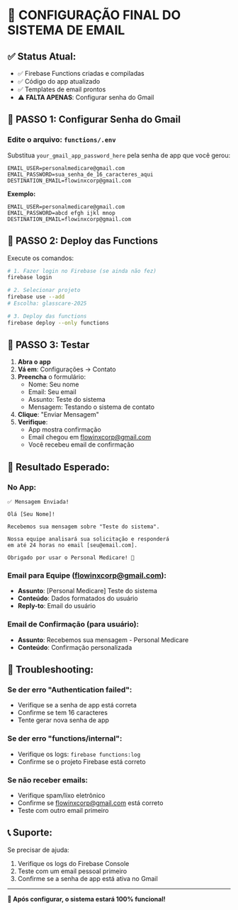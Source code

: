 # 🔧 CONFIGURAÇÃO FINAL DO SISTEMA DE EMAIL

## ✅ Status Atual:
- ✅ Firebase Functions criadas e compiladas
- ✅ Código do app atualizado
- ✅ Templates de email prontos
- ⚠️ **FALTA APENAS**: Configurar senha do Gmail

## 🔑 PASSO 1: Configurar Senha do Gmail

### Edite o arquivo: `functions/.env`

Substitua `your_gmail_app_password_here` pela senha de app que você gerou:

```env
EMAIL_USER=personalmedicare@gmail.com
EMAIL_PASSWORD=sua_senha_de_16_caracteres_aqui
DESTINATION_EMAIL=flowinxcorp@gmail.com
```

**Exemplo:**
```env
EMAIL_USER=personalmedicare@gmail.com
EMAIL_PASSWORD=abcd efgh ijkl mnop
DESTINATION_EMAIL=flowinxcorp@gmail.com
```

## 🚀 PASSO 2: Deploy das Functions

Execute os comandos:

```bash
# 1. Fazer login no Firebase (se ainda não fez)
firebase login

# 2. Selecionar projeto
firebase use --add
# Escolha: glasscare-2025

# 3. Deploy das functions
firebase deploy --only functions
```

## 🧪 PASSO 3: Testar

1. **Abra o app**
2. **Vá em**: Configurações → Contato
3. **Preencha** o formulário:
   - Nome: Seu nome
   - Email: Seu email
   - Assunto: Teste do sistema
   - Mensagem: Testando o sistema de contato
4. **Clique**: "Enviar Mensagem"
5. **Verifique**:
   - App mostra confirmação
   - Email chegou em flowinxcorp@gmail.com
   - Você recebeu email de confirmação

## 🎯 Resultado Esperado:

### No App:
```
✅ Mensagem Enviada!

Olá [Seu Nome]!

Recebemos sua mensagem sobre "Teste do sistema".

Nossa equipe analisará sua solicitação e responderá 
em até 24 horas no email [seu@email.com].

Obrigado por usar o Personal Medicare! 💊
```

### Email para Equipe (flowinxcorp@gmail.com):
- **Assunto**: [Personal Medicare] Teste do sistema
- **Conteúdo**: Dados formatados do usuário
- **Reply-to**: Email do usuário

### Email de Confirmação (para usuário):
- **Assunto**: Recebemos sua mensagem - Personal Medicare
- **Conteúdo**: Confirmação personalizada

## 🚨 Troubleshooting:

### Se der erro "Authentication failed":
- Verifique se a senha de app está correta
- Confirme se tem 16 caracteres
- Tente gerar nova senha de app

### Se der erro "functions/internal":
- Verifique os logs: `firebase functions:log`
- Confirme se o projeto Firebase está correto

### Se não receber emails:
- Verifique spam/lixo eletrônico
- Confirme se flowinxcorp@gmail.com está correto
- Teste com outro email primeiro

## 📞 Suporte:

Se precisar de ajuda:
1. Verifique os logs do Firebase Console
2. Teste com um email pessoal primeiro
3. Confirme se a senha de app está ativa no Gmail

---

**🎉 Após configurar, o sistema estará 100% funcional!**
